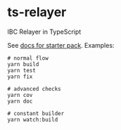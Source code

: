 # ts-relayer

IBC Relayer in TypeScript

See [docs for starter pack](https://www.npmjs.com/package/typescript-starter). Examples:

```
# normal flow
yarn build
yarn test
yarn fix

# advanced checks
yarn cov
yarn doc

# constant builder
yarn watch:build
```
